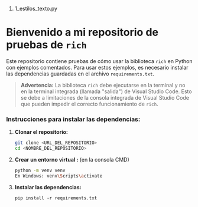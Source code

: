 1. 1_estilos_texto.py
# Bienvenido a mi repositorio de pruebas de `rich`

Este repositorio contiene pruebas de cómo usar la biblioteca `rich` en Python con ejemplos comentados. Para usar estos ejemplos, es necesario instalar las dependencias guardadas en el archivo `requirements.txt`.

> **Advertencia:** La biblioteca `rich` debe ejecutarse en la terminal y no en la terminal integrada (llamada "salida") de Visual Studio Code. Esto se debe a limitaciones de la consola integrada de Visual Studio Code que pueden impedir el correcto funcionamiento de `rich`.

### Instrucciones para instalar las dependencias:


1. **Clonar el repositorio:**
    ```bash
    git clone <URL_DEL_REPOSITORIO>
    cd <NOMBRE_DEL_REPOSITORIO>
    ```

2. **Crear un entorno virtual :**
    (en la consola CMD)
    ``` bash
    python -m venv venv
    En Windows: venv\Scripts\activate
    ```

3. **Instalar las dependencias:**
    ``` 
    pip install -r requirements.txt
    ```
